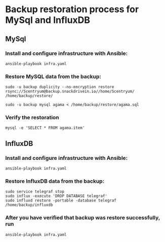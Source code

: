 # Backup restoration process for MySql and InfluxDB

## MySql
### Install and configure infrastructure with Ansible:

    ansible-playbook infra.yaml

### Restore MySQL data from the backup:

    sudo -u backup duplicity --no-encryption restore rsync://Scentryum@backup.snackdrivein.io//home/Scentryum/ /home/backup/restore/

    sudo -u backup mysql agama < /home/backup/restore/agama.sql

### Verify the restoration

    mysql -e 'SELECT * FROM agama.item'

## InfluxDB

### Install and configure infrastructure with Ansible:

    ansible-playbook infra.yaml

### Restore InfluxDB data from the backup:

    sudo service telegraf stop
    sudo influx -execute 'DROP DATABASE telegraf'
    sudo influxd restore -portable -database telegraf /home/backup/influxdb

### After you have verified that backup was restore successfully, run

    ansible-playbook infra.yaml
